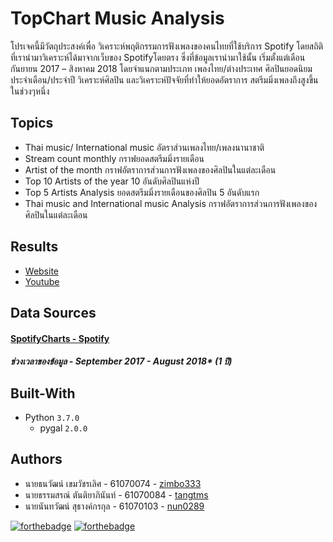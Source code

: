 # TopChart Music Analysis
โปรเจคนี้มีวัตถุประสงค์เพื่อ วิเคราะห์พฤติกรรมการฟังเพลงของคนไทยที่ใช้บริการ Spotify
โดยสถิติที่เรานำมาวิเคราะห์ได้มาจากเว็บของ Spotifyโดยตรง ซึ่งที่ข้อมูลเรานำมาใช้นั้น
เริ่มตั้งแต่เดือนกันยายน 2017 – สิงหาคม 2018 โดยจำแนกตามประเภท เพลงไทย/ต่างประเทศ
ศิลปินยอดนิยมประจำเดือน/ประจำปี วิเคราะห์ศิลปิน และวิเคราะห์ปัจจัยที่ทำให้ยอดอัตราการ
สตรีมมิ่งเพลงถึงสูงขึ้นในช่วงๆหนึ่ง

## Topics
* Thai music/ International music
อัตราส่วนเพลงไทย/เพลงนานาชาติ
* Stream count monthly
กราฟยอดสตรีมมิ่งรายเดือน
* Artist of the month
กราฟอัตราการส่วนการฟังเพลงของศิลปินในแต่ละเดือน
* Top 10 Artists of the year
10 อันดับศิลปินแห่งปี
* Top 5 Artists Analysis
ยอดสตรีมมิ่งรายเดือนของศิลปิน 5 อันดับแรก
* Thai music and International music Analysis
กราฟอัตราการส่วนการฟังเพลงของศิลปินในแต่ละเดือน

## Results
* [Website](http://www.it.kmitl.ac.th/~it61070103/WEB/index.html)
* [Youtube](https://youtu.be/8BghPck5udw)

## Data Sources
#### [SpotifyCharts - Spotify](https://spotifycharts.com/regional/th/weekly/latest)
##### **ช่วงเวลาของข้อมูล -** September 2017 - August 2018* (1 ปี)

## Built-With
* Python `3.7.0`
    * pygal `2.0.0`

## Authors
* นายธนวัฒน์ เขมวัชรเลิศ - 61070074 - [zimbo333](https://github.com/zimbo333)
* นายธรรมสรณ์ ตันติยาภินันท์ - 61070084 - [tangtms](https://github.com/tangtms)
* นายนันทวัฒน์ สุธางค์กรกุล - 61070103 - [nun0289](https://github.com/nun0289)

[![forthebadge](https://forthebadge.com/images/badges/made-with-python.svg)](https://forthebadge.com)
[![forthebadge](https://forthebadge.com/images/badges/built-with-love.svg)](https://forthebadge.com)